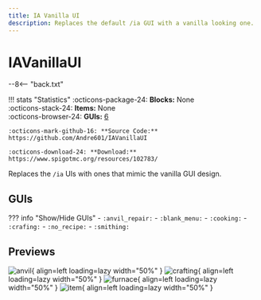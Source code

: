 ```yaml
---
title: IA Vanilla UI
description: Replaces the default /ia GUI with a vanilla looking one.
---
```


# IAVanillaUI

--8<-- "back.txt"

!!! stats "Statistics"
    :octicons-package-24: **Blocks:** None  
    :octicons-stack-24: **Items:** None  
    :octicons-browser-24: **GUIs:** [6](#guis)
    
    :octicons-mark-github-16: **Source Code:** https://github.com/Andre601/IAVanillaUI
    
    :octicons-download-24: **Download:** https://www.spigotmc.org/resources/102783/

Replaces the `/ia` UIs with ones that mimic the vanilla GUI design.

## GUIs

??? info "Show/Hide GUIs"
    - `:anvil_repair:`
    - `:blank_menu:`
    - `:cooking:`
    - `:crafing:`
    - `:no_recipe:`
    - `:smithing:`

## Previews

![anvil](../assets/images/iavanillaui/anvil.png){ align=left loading=lazy width="50%" }
![crafting](../assets/images/iavanillaui/crafting.png){ align=left loading=lazy width="50%" }
![furnace](../assets/images/iavanillaui/furnace.png){ align=left loading=lazy width="50%" }
![item](../assets/images/iavanillaui/item.png){ align=left loading=lazy width="50%" }
